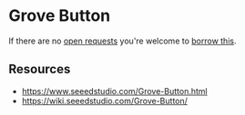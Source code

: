 # Grove Button
If there are no [open requests](../../../../issues?q=is%3Aissue+is%3Aopen+%22Grove+Button%22+in%3Atitle) you're welcome to [borrow this](../../../../issues/new?title=Borrow+request+for+Grove+Button&body=1+piece+of+%5Bthis%5D%28..%2Fblob%2Fmain%2F.%2FHardware%2FSensors%2FGrove_Button.md%29+for+~2+weeks.).

## Resources
- https://www.seeedstudio.com/Grove-Button.html
- https://wiki.seeedstudio.com/Grove-Button/
